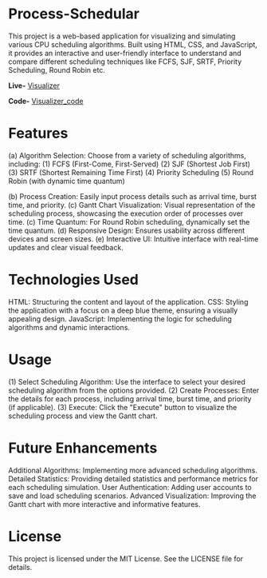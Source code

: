 # Process-Schedular
This project is a web-based application for visualizing and simulating various CPU scheduling algorithms. Built using HTML, CSS, and JavaScript, it provides an interactive and user-friendly interface to understand and compare different scheduling techniques like FCFS, SJF, SRTF, Priority Scheduling, Round Robin etc.

**Live-** [Visualizer]( https://abhishekkumar369.github.io/Process-Schedular/) 

**Code-** [Visualizer_code](https://github.com/abhishekkumar369/Process-Schedular)

# Features
(a) Algorithm Selection: Choose from a variety of scheduling algorithms, including:
 (1) FCFS (First-Come, First-Served)
 (2) SJF (Shortest Job First)
 (3) SRTF (Shortest Remaining Time First)
 (4) Priority Scheduling
 (5) Round Robin (with dynamic time quantum)
 
(b) Process Creation: Easily input process details such as arrival time, burst time, and priority.
(c) Gantt Chart Visualization: Visual representation of the scheduling process, showcasing the execution order of processes over time.
(c) Time Quantum: For Round Robin scheduling, dynamically set the time quantum.
(d) Responsive Design: Ensures usability across different devices and screen sizes.
(e) Interactive UI: Intuitive interface with real-time updates and clear visual feedback.

# Technologies Used
 HTML: Structuring the content and layout of the application.
 CSS: Styling the application with a focus on a deep blue theme, ensuring a visually appealing design.
 JavaScript: Implementing the logic for scheduling algorithms and dynamic interactions.

# Usage
(1) Select Scheduling Algorithm: Use the interface to select your desired scheduling algorithm from the options provided.
(2) Create Processes: Enter the details for each process, including arrival time, burst time, and priority (if applicable).
(3) Execute: Click the "Execute" button to visualize the scheduling process and view the Gantt chart.


# Future Enhancements
Additional Algorithms: Implementing more advanced scheduling algorithms.
Detailed Statistics: Providing detailed statistics and performance metrics for each scheduling simulation.
User Authentication: Adding user accounts to save and load scheduling scenarios.
Advanced Visualization: Improving the Gantt chart with more interactive and informative features.

# License
This project is licensed under the MIT License. See the LICENSE file for details.



 
